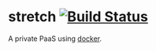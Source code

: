 # stretch [![Build Status](https://travis-ci.org/gatoralli/stretch.png?branch=master)](https://travis-ci.org/gatoralli/stretch)

A private PaaS using [docker](https://github.com/dotcloud/docker).
